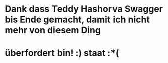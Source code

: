 # Dank dass Teddy Hashorva Swagger bis Ende gemacht, damit ich nicht mehr von diesem Ding 
# überfordert bin! :) staat :*(

